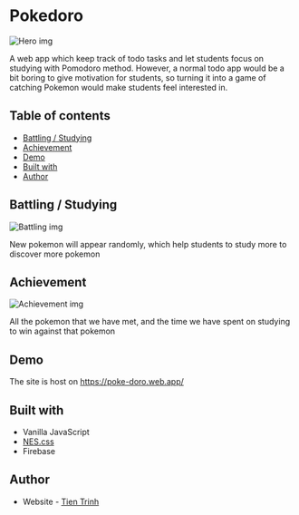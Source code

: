 # Pokedoro

![Hero img](https://i.imgur.com/OETx3gV.jpg)

A web app which keep track of todo tasks and let students focus on studying with Pomodoro method.
However, a normal todo app would be a bit boring to give motivation for students, so turning it into a game of catching Pokemon would make students feel interested in.

## Table of contents
- [Battling / Studying](#battling/studying)
- [Achievement](#achievement)
- [Demo](#demo)
- [Built with](#built-with)
- [Author](#author)

## Battling / Studying

![Battling img](https://i.imgur.com/Zhqio56.jpeg)

New pokemon will appear randomly, which help students to study more to discover more pokemon

## Achievement

![Achievement img](https://i.imgur.com/FwSyEwU.jpeg)

All the pokemon that we have met, and the time we have spent on studying to win against that pokemon

## Demo

The site is host on https://poke-doro.web.app/

## Built with

- Vanilla JavaScript
- [NES.css](https://nostalgic-css.github.io/NES.css/)
- Firebase

## Author

- Website - [Tien Trinh](https://tientrinh.netlify.app/)
